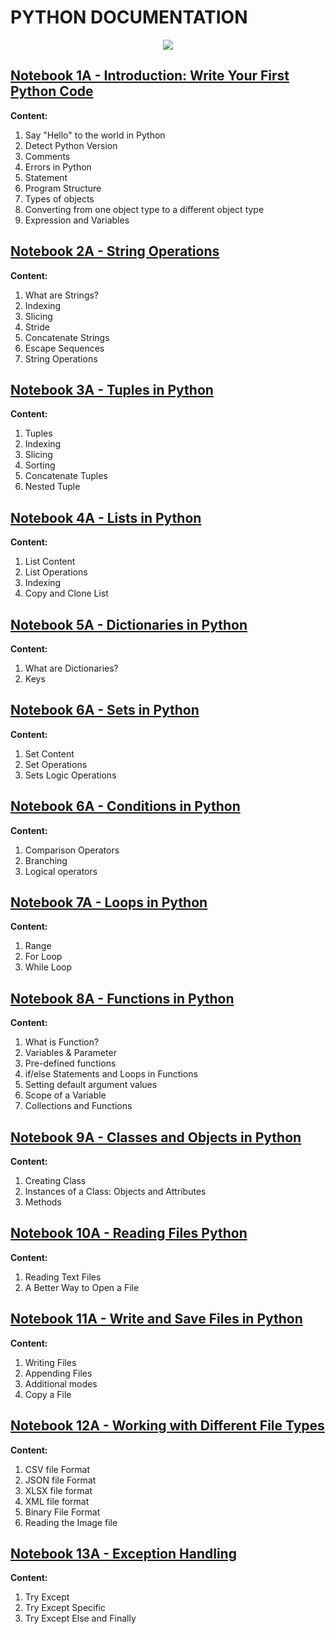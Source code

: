 # **PYTHON DOCUMENTATION**

<p align="center">
  <img src="https://github.com/dikoharyadhanto/Python-Documentation/blob/974247b3085fe09dbd80183a2530a7727aa79c55/python.png" />
</p>


## [Notebook 1A - Introduction: Write Your First Python Code](https://github.com/dikoharyadhanto/Python-Documentation/blob/2417b03a17a7d096f6e26a082cbc472ddffd8bd2/PY0101EN-1-1-Write_your_first_python_code.ipynb)

**Content:**

1. Say "Hello" to the world in Python
2. Detect Python Version
3. Comments
4. Errors in Python
5. Statement
6. Program Structure
7. Types of objects
8. Converting from one object type to a different object type
9. Expression and Variables

## [Notebook 2A - String Operations](https://github.com/dikoharyadhanto/Python-Documentation/blob/45a890facf786a86ed7b9a7300dbdaf92abd22f7/PY0101EN-1-2-Strings.ipynb)

**Content:**

1. What are Strings?
2. Indexing
3. Slicing
4. Stride
5. Concatenate Strings
6. Escape Sequences
7. String Operations

## [Notebook 3A - Tuples in Python](https://github.com/dikoharyadhanto/Python-Documentation/blob/6b8fb014648071e3e576e78a206828a5e1c47974/PY0101EN-2-1-Tuples.ipynb)

**Content:**

1. Tuples
2. Indexing
3. Slicing
4. Sorting
5. Concatenate Tuples
6. Nested Tuple

## [Notebook 4A - Lists in Python](https://github.com/dikoharyadhanto/Python-Documentation/blob/150752f6703530caae48aedfb7895f3ee242bdea/PY0101EN-2-2-Lists.ipynb)

**Content:**

1. List Content
2. List Operations
3. Indexing
4. Copy and Clone List

## [Notebook 5A - Dictionaries in Python](https://github.com/dikoharyadhanto/Python-Documentation/blob/150752f6703530caae48aedfb7895f3ee242bdea/PY0101EN-2-3-Dictionaries.ipynb)

**Content:**

1. What are Dictionaries?
2. Keys

## [Notebook 6A - Sets in Python](https://github.com/dikoharyadhanto/Python-Documentation/blob/150752f6703530caae48aedfb7895f3ee242bdea/PY0101EN-2-4-Sets.ipynb)

**Content:**

1. Set Content
2. Set Operations
3. Sets Logic Operations

## [Notebook 6A - Conditions in Python](https://github.com/dikoharyadhanto/Python-Documentation/blob/150752f6703530caae48aedfb7895f3ee242bdea/PY0101EN-3-1-Conditions.ipynb)

**Content:**

1. Comparison Operators
2. Branching
3. Logical operators

## [Notebook 7A - Loops in Python](https://github.com/dikoharyadhanto/Python-Documentation/blob/150752f6703530caae48aedfb7895f3ee242bdea/PY0101EN-3-2-Loops.ipynb)

**Content:**

1. Range
2. For Loop
3. While Loop

## [Notebook 8A - Functions in Python](https://github.com/dikoharyadhanto/Python-Documentation/blob/150752f6703530caae48aedfb7895f3ee242bdea/PY0101EN-3-3-Functions.ipynb)

**Content:**

1. What is Function?
2. Variables & Parameter
3. Pre-defined functions
4. if/else Statements and Loops in Functions
5. Setting default argument values
6. Scope of a Variable
7. Collections and Functions

## [Notebook 9A - Classes and Objects in Python](https://github.com/dikoharyadhanto/Python-Documentation/blob/aac4b6e0778050171d0edb19a5fd0fad8942cce7/PY0101EN-3-4-Classes.ipynb)

**Content:**

1. Creating Class
2. Instances of a Class: Objects and Attributes
3. Methods

## [Notebook 10A - Reading Files Python](https://github.com/dikoharyadhanto/Python-Documentation/blob/aac4b6e0778050171d0edb19a5fd0fad8942cce7/PY0101EN-4-1-ReadFile.ipynb)

**Content:**

1. Reading Text Files
2. A Better Way to Open a File

## [Notebook 11A - Write and Save Files in Python](https://github.com/dikoharyadhanto/Python-Documentation/blob/aac4b6e0778050171d0edb19a5fd0fad8942cce7/PY0101EN-4-2-WriteFile.ipynb)

**Content:**

1. Writing Files
2. Appending Files
3. Additional modes
4. Copy a File

## [Notebook 12A - Working with Different File Types](https://github.com/dikoharyadhanto/Python-Documentation/blob/aac4b6e0778050171d0edb19a5fd0fad8942cce7/PY0101EN-5.4_WorkingWithDifferentFileTypes.ipynb)

**Content:**

1. CSV file Format
2. JSON file Format
3. XLSX file format
4. XML file format
5. Binary File Format
6. Reading the Image file

## [Notebook 13A - Exception Handling](https://github.com/dikoharyadhanto/Python-Documentation/blob/aac4b6e0778050171d0edb19a5fd0fad8942cce7/3-1.2ExcecptionHandling.ipynb)

**Content:**

1. Try Except
2. Try Except Specific
3. Try Except Else and Finally
